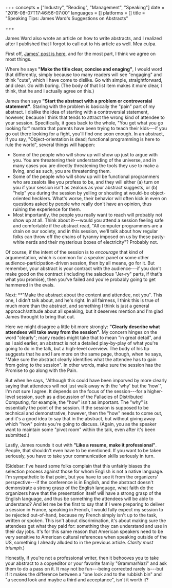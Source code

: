 +++
concepts = ["Industry", "Reading", "Management", "Speaking"]
date = "2016-08-07T17:46:56-07:00"
languages = []
platforms = []
title = "Speaking Tips: James Ward's Suggestions on Abstracts"

+++

James Ward also wrote an article on how to write abstracts, and I realized after I published that
I forgot to call out to his article as well. Mea culpa.

<!--more-->

First off, [James' post is here](https://medium.com/@_jamesward/5-tips-for-getting-accepted-to-speak-at-conferences-7cabdb400fa#.38mazmaaw), 
and for the most part, I think we agree on most things.

Where he says **"Make the title clear, concise and enaging"**, I would word that differently, simply
because too many readers will see "engaging" and think "cute", which I have come to dislike.
Go with simple, straightforward, and clear. Go with boring. (The body of that list item makes
it more clear, I think, that he and I actually agree on this.)

James then says **"Start the abstract with a problem or controversial statement"**. Staring
with the problem is basically the "pain" part of my abstract. I dislike the idea of starting
with a controversial statement, however, because I think that tends to attract the wrong kind
of attendee to your session. Specifically, it goes back to the whole, "You get what you go
looking for" mantra that parents have been trying to teach their kids---if you go out there
looking for a fight, you'll find one soon enough. In an abstract, if you say, "Object-orientation
is dead; functional programming is here to rule the world", several things will happen:

* Some of the people who will show up will show up just to argue with you. You are threatening
  their understanding of the universe, and in many cases you are directly threatening the tools
  they use to make a living, and as such, you are threatenting them.
* Some of the people who will show up will be functional programmers who are zealots like you
  profess to be, and they will either (a) turn on you if your session isn't as zealous as your
  abstract suggests, or (b) "help" you during the session by yelling or shouting at would-be
  object-oriented hecklers. What's worse, their behavior will often kick in even on questions
  asked by people who really don't have an opinion, thus ruining the experience for them.
* Most importantly, the people you really want to reach will probably not show up at all. Think
  about it---would you attend a session feeling safe and comfortable if the abstract read, "All 
  computer programmers are a drain on our society, and in this session, we'll talk about how
  regular folks can throw off the chains of tyranny imposed on us by these pasty-white nerds and
  their mysterious boxes of electricity"? Probably not.
  
Of course, if the intent of the session is to *encourage* that kind of argumentation, which is
common for a speaker panel or some other audience-participation-driven session, then by all means,
go for it. But remember, your abstract is your contract with the audience---if you don't make
good on the contract (including the salacious "Jer-ry" parts, if that's what you promise), then
you've failed and you're probably going to get hammered in the evals.

Next: **"Make the abstract about the content and attendee, not you". This one, I didn't talk
about, and he's right. In all fairness, I think this is true of much more than the abstract,
and something I think is just a general approach/attitude about all speaking, but it deserves
mention and I'm glad James throught to bring that out.

Here we might disagree a little bit more strongly: **"Clearly describe what attendees will take away
from the session"**. My concern hinges on the word "clearly"; many reades might take that to mean
"in great detail", and as I said earlier, an abstract is not a detailed play-by-play of what
you're going to do in the talk, but a high-level overview. The body of his tip suggests that
he and I are more on the same page, though, when he says, "Make sure the abstract clearly
identifies what the attendee has to gain from going to the session". In other words, make sure
the session has the Promise to go along with the Pain.

But when he says, "Although this could have been imporved by more clearly saying that
attendees will not just walk away with the 'why' but the 'how'", I'm not sure I agree. It
depends on the focus of the session---for a higher-level session, such as a discussion of
the Fallacies of Distributed Computing, for example, the "how" isn't as important. The "why"
is essentially the point of the session. If the session is supposed to be technical and
demonstrative, however, then the "how" needs to come out, and it's a good idea to say that
in the abstract, but without giving away which "how" points you're going to discuss. (Again,
you as the speaker want to maintain some "pivot room" within the talk, even after it's been
submitted.)

Lastly, James rounds it out with **"Like a resume, make it professional"**. People, that
shouldn't even have to be mentioned. If you want to be taken seriously, you have to take
your communication skills seriously in turn.

(Sidebar: I've heard some folks complain that this unfairly biases the selection process
against those for whom English is not a native language. I'm sympathetic to that point,
but you have to see it from the organizers' perspective---if the conference is in English,
and the abstract doesn't demonstrate a strong grasp of the English language, what faith
do the organizers have that the presentation itself will have a strong grasp of the English
language, and thus be something the attendees will be able to understand? And let me be
the first to say that if I were preparing to deliver a session in France, speaking in
French, I would fully expect my session to be rejected out-of-hand, because my French
simply isn't up to the task, written or spoken. This isn't about discrimination, it's
about making sure the attendees get what they paid for: something they can understand
and use in their day jobs. It's for this same reason that American speakers need to be
very sensitive to American cultural references when speaking outside of the US, something
I already alluded to in the previous article. *Clarity must triumph.*)

Honestly, if you're not a professional writer, then it behooves you to take your abstract
to a copyeditor or your favorite family "GrammarNazi" and ask them to do a pass on it. It
may not be fun---being corrected rarely is---but if it makes the difference between a 
"one look and to the rubbish bin" and "a second look and maybe a third and acceptance",
isn't it worth it?
